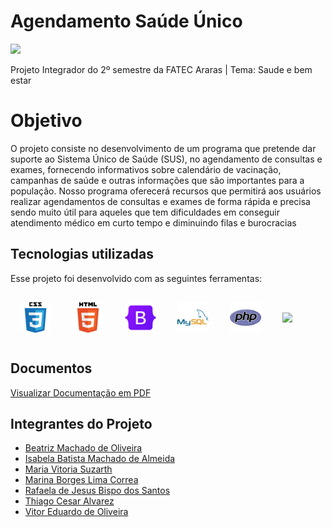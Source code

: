 # Agendamento Saúde Único 
<img src="https://github.com/mborges007/ssu/assets/105829441/1c20336a-c50a-4c86-8e50-5d38479089c0" width="250"/>


Projeto Integrador do 2º semestre da FATEC Araras | Tema: Saude e bem estar

# Objetivo 
O projeto consiste no desenvolvimento de um programa que pretende dar suporte ao Sistema Único de Saúde (SUS), no agendamento de consultas e exames, fornecendo informativos sobre calendário de vacinação, campanhas de saúde e outras informações que são importantes para a população. Nosso programa oferecerá recursos que permitirá aos usuários realizar agendamentos de consultas e exames de forma rápida e precisa sendo muito útil para aqueles que tem dificuldades em conseguir atendimento médico em curto tempo e diminuindo filas e burocracias

## Tecnologias utilizadas

Esse projeto foi desenvolvido com as seguintes ferramentas:

<div><img height="50em" align="center"style="padding:15px;"
src="https://raw.githubusercontent.com/devicons/devicon/1119b9f84c0290e0f0b38982099a2bd027a48bf1/icons/css3/css3-original-wordmark.svg"/>
<img height="50em" align="center" style="padding:15px;" src="https://raw.githubusercontent.com/devicons/devicon/1119b9f84c0290e0f0b38982099a2bd027a48bf1/icons/html5/html5-original-wordmark.svg">
<img height="50em" align="center" style="padding:15px;" src="https://raw.githubusercontent.com/devicons/devicon/1119b9f84c0290e0f0b38982099a2bd027a48bf1/icons/bootstrap/bootstrap-original.svg"/>
<img height="50em" align="center" style="padding:15px;" src="https://raw.githubusercontent.com/devicons/devicon/1119b9f84c0290e0f0b38982099a2bd027a48bf1/icons/mysql/mysql-original-wordmark.svg"/>
<img height="50em" align="center" style="padding:15px;"src="https://raw.githubusercontent.com/devicons/devicon/1119b9f84c0290e0f0b38982099a2bd027a48bf1/icons/php/php-original.svg"/>
<img height="50em" align="center" style="padding:15px;" 
src="https://www.svgrepo.com/show/312259/github.svg"/>



## Documentos
[Visualizar Documentação em PDF](https://github.com/mborges007/ssu/blob/main/Documenta%C3%A7%C3%A3o/Especifica%C3%A7%C3%A3o%20de%20Requisitos%20de%20Software_v4_final.pdf)




## Integrantes do Projeto
- [Beatriz Machado de Oliveira](https://github.com/beamclive)
- [Isabela Batista Machado de Almeida](https://github.com/isabalmeida)
- [Maria Vitoria Suzarth](https://github.com/mvitoriasuz)
- [Marina Borges Lima Correa](https://github.com/mborges007)
- [Rafaela de Jesus Bispo dos Santos](https://github.com/Rafaelajbsantos)
- [Thiago Cesar Alvarez ](https://github.com/Alvarez-T)
- [Vitor Eduardo de Oliveira](https://github.com/VitorEduardoOliveira)
